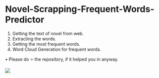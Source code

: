 # Novel-Scrapping-Frequent-Words-Predictor
1. Getting the text of novel from web.
2. Extracting the words.
3. Getting the most frequent words.
4. Word Cloud Generation for frequent words.


• Please do ⭐ the repository, if it helped you in anyway.

![](https://forthebadge.com/images/badges/made-with-python.svg)


